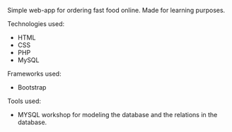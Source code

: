 Simple web-app for ordering fast food online. Made for learning purposes.

Technologies used: 
- HTML 
- CSS 
- PHP
- MySQL

Frameworks used: 
- Bootstrap

Tools used:
- MYSQL workshop for modeling the database and the relations in the database.
